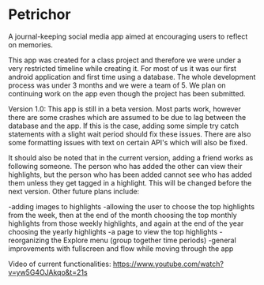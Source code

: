 # Petrichor

A journal-keeping social media app aimed at encouraging users to reflect on memories. 

This app was created for a class project and therefore we were under a very restricted timeline while creating it.
For most of us it was our first android application and first time using a database. The whole development process 
was under 3 months and we were a team of 5. We plan on continuing work on the app even though the project has been 
submitted.

Version 1.0: This app is still in a beta version. Most parts work, however there are some crashes which are assumed
to be due to lag between the database and the app. If this is the case, adding some simple try catch statements with
a slight wait period should fix these issues. There are also some formatting issues with text on certain API's which
will also be fixed.

It should also be noted that in the current version, adding a friend works as following someone. The person who has
added the other can view their highlights, but the person who has been added cannot see who has added them unless
they get tagged in a highlight. This will be changed before the next version. Other future plans include:

-adding images to highlights
-allowing the user to choose the top highlights from the week, then at the end of the month choosing the top monthly 
 highlights from those weekly highlights, and again at the end of the year choosing the yearly highlights
-a page to view the top highlights
-reorganizing the Explore menu (group together time periods)
-general improvements with fullscreen and flow while moving through the app

Video of current functionalities:
https://www.youtube.com/watch?v=yw5G4OJAkqo&t=21s


